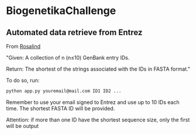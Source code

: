 # BiogenetikaChallenge
## Automated data retrieve from Entrez

From [Rosalind](https://rosalind.info/problems/frmt/)

"Given: A collection of n (n≤10) GenBank entry IDs.

Return: The shortest of the strings associated with the IDs in FASTA format."

To do so, run:
```bash
python app.py youremail@mail.com ID1 ID2 ...
```
Remember to use your email signed to Entrez and use up to 10 IDs each time. The shortest FASTA ID will be provided.

Attention: if more than one ID have the shortest sequence size, only the first will be output